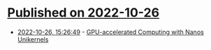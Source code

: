 # [Published on 2022-10-26](index.md)

* [2022-10-26, 15:26:49](https://lobste.rs/s/meajnx/gpu_accelerated_computing_with_nanos) - [GPU-accelerated Computing with Nanos Unikernels](https://nanovms.com/dev/tutorials/gpu-accelerated-computing-nanos-unikernels)
